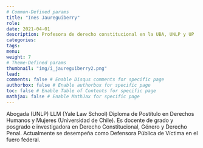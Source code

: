 ```yaml
---
# Common-Defined params
title: "Ines Jaureguiberry"
role: 
date: 2021-04-01
description: Profesora de derecho constitucional en la UBA, UNLP y UP
categories:
tags:
menu: 
weight: 7
# Theme-Defined params
thumbnail: "img/i_jaureguiberry2.png"
lead: 
comments: false # Enable Disqus comments for specific page
authorbox: false # Enable authorbox for specific page
toc: false # Enable Table of Contents for specific page
mathjax: false # Enable MathJax for specific page
---
```


Abogada (UNLP) LLM (Yale Law School) Diploma de Postítulo en Derechos Humanos y Mujeres (Universidad de Chile). Es docente de grado y posgrado e investigadora en Derecho Constitucional, Género y Derecho Penal. Actualmente se desempeña como Defensora Pública de Víctima en el fuero federal. 
